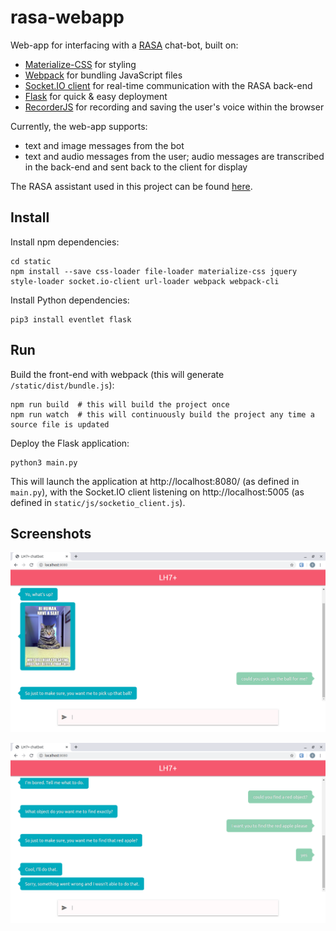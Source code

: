 # rasa-webapp
Web-app for interfacing with a [RASA](https://github.com/RasaHQ/rasa) chat-bot, built on:

- [Materialize-CSS](https://github.com/Dogfalo/materialize) for styling
- [Webpack](https://github.com/webpack/webpack) for bundling JavaScript files
- [Socket.IO client](https://github.com/socketio/socket.io-client) for real-time communication with the RASA back-end
- [Flask](https://github.com/pallets/flask) for quick & easy deployment
- [RecorderJS](https://github.com/mattdiamond/Recorderjs) for recording and saving the user's voice within the browser

Currently, the web-app supports:

- text and image messages from the bot
- text and audio messages from the user; audio messages are transcribed in the back-end and sent back to the client for display

The RASA assistant used in this project can be found [here](https://github.com/glhr/rasa_project).


## Install

Install npm dependencies:
```
cd static
npm install --save css-loader file-loader materialize-css jquery style-loader socket.io-client url-loader webpack webpack-cli
```
Install Python dependencies:
```
pip3 install eventlet flask
```

## Run
Build the front-end with webpack (this will generate ``/static/dist/bundle.js``):
```
npm run build  # this will build the project once
npm run watch  # this will continuously build the project any time a source file is updated
```
Deploy the Flask application:
```
python3 main.py
```
This will launch the application at http://localhost:8080/ (as defined in ``main.py``), with the Socket.IO client listening on http://localhost:5005 (as defined in ``static/js/socketio_client.js``).

## Screenshots

![Screenshot1][scrot1]

![Screenshot2][scrot2]


[scrot1]: docs/Screenshot1.png "Screenshot1"
[scrot2]: docs/Screenshot2.png "Screenshot2"
